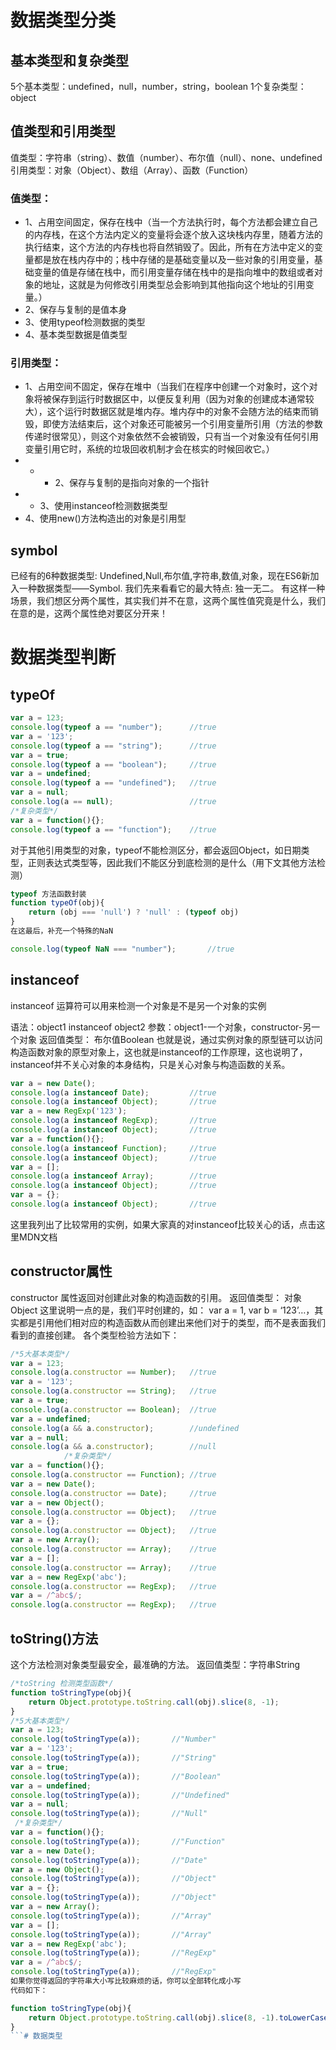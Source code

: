 
# 数据类型分类

## 基本类型和复杂类型

5个基本类型：undefined，null，number，string，boolean
1个复杂类型：object
## 值类型和引用类型

值类型：字符串（string）、数值（number）、布尔值（null）、none、undefined
引用类型：对象（Object）、数组（Array）、函数（Function）
### 值类型：

- 1、占用空间固定，保存在栈中（当一个方法执行时，每个方法都会建立自己的内存栈，在这个方法内定义的变量将会逐个放入这块栈内存里，随着方法的执行结束，这个方法的内存栈也将自然销毁了。因此，所有在方法中定义的变量都是放在栈内存中的；栈中存储的是基础变量以及一些对象的引用变量，基础变量的值是存储在栈中，而引用变量存储在栈中的是指向堆中的数组或者对象的地址，这就是为何修改引用类型总会影响到其他指向这个地址的引用变量。）
- 2、保存与复制的是值本身
- 3、使用typeof检测数据的类型
- 4、基本类型数据是值类型
### 引用类型：

- 1、占用空间不固定，保存在堆中（当我们在程序中创建一个对象时，这个对象将被保存到运行时数据区中，以便反复利用（因为对象的创建成本通常较大），这个运行时数据区就是堆内存。堆内存中的对象不会随方法的结束而销毁，即使方法结束后，这个对象还可能被另一个引用变量所引用（方法的参数传递时很常见），则这个对象依然不会被销毁，只有当一个对象没有任何引用变量引用它时，系统的垃圾回收机制才会在核实的时候回收它。）
- - - 2、保存与复制的是指向对象的一个指针
- - 3、使用instanceof检测数据类型
- 4、使用new()方法构造出的对象是引用型
## symbol

已经有的6种数据类型: Undefined,Null,布尔值,字符串,数值,对象，现在ES6新加入一种数据类型——Symbol. 我们先来看看它的最大特点: 独一无二。
有这样一种场景，我们想区分两个属性，其实我们并不在意，这两个属性值究竟是什么，我们在意的是，这两个属性绝对要区分开来！

# 数据类型判断

## typeOf
```js
var a = 123;
console.log(typeof a == "number");      //true
var a = '123';
console.log(typeof a == "string");      //true
var a = true;
console.log(typeof a == "boolean");     //true
var a = undefined;
console.log(typeof a == "undefined");   //true
var a = null;
console.log(a == null);                 //true
/*复杂类型*/
var a = function(){};
console.log(typeof a == "function");    //true
```
对于其他引用类型的对象，typeof不能检测区分，都会返回Object，如日期类型，正则表达式类型等，因此我们不能区分到底检测的是什么（用下文其他方法检测）
```js
typeof 方法函数封装
function typeOf(obj){
    return (obj === 'null') ? 'null' : (typeof obj)
}
在这最后，补充一个特殊的NaN

console.log(typeof NaN === "number");       //true
```
## instanceof

instanceof 运算符可以用来检测一个对象是不是另一个对象的实例

语法：object1 instanceof object2
参数：object1-一个对象，constructor-另一个对象
返回值类型： 布尔值Boolean
也就是说，通过实例对象的原型链可以访问构造函数对象的原型对象上，这也就是instanceof的工作原理，这也说明了，instanceof并不关心对象的本身结构，只是关心对象与构造函数的关系。
```js
var a = new Date();
console.log(a instanceof Date);         //true
console.log(a instanceof Object);       //true
var a = new RegExp('123');
console.log(a instanceof RegExp);       //true
console.log(a instanceof Object);       //true
var a = function(){};
console.log(a instanceof Function);     //true
console.log(a instanceof Object);       //true
var a = [];
console.log(a instanceof Array);        //true
console.log(a instanceof Object);       //true
var a = {};
console.log(a instanceof Object);       //true
```
这里我列出了比较常用的实例，如果大家真的对instanceof比较关心的话，点击这里MDN文档

## constructor属性

constructor 属性返回对创建此对象的构造函数的引用。
返回值类型： 对象Object
这里说明一点的是，我们平时创建的，如： var a = 1, var b = ‘123’…，其实都是引用他们相对应的构造函数从而创建出来他们对于的类型，而不是表面我们看到的直接创建。
各个类型检验方法如下：
```js
/*5大基本类型*/
var a = 123;
console.log(a.constructor == Number);   //true
var a = '123';
console.log(a.constructor == String);   //true
var a = true;
console.log(a.constructor == Boolean);  //true
var a = undefined;
console.log(a && a.constructor);        //undefined
var a = null;
console.log(a && a.constructor);        //null
            /*复杂类型*/
var a = function(){};
console.log(a.constructor == Function); //true
var a = new Date();
console.log(a.constructor == Date);     //true
var a = new Object();
console.log(a.constructor == Object);   //true
var a = {};
console.log(a.constructor == Object);   //true
var a = new Array();
console.log(a.constructor == Array);    //true
var a = [];
console.log(a.constructor == Array);    //true
var a = new RegExp('abc');
console.log(a.constructor == RegExp);   //true
var a = /^abc$/;
console.log(a.constructor == RegExp);   //true
```
## toString()方法

这个方法检测对象类型最安全，最准确的方法。
返回值类型：字符串String
```js
/*toString 检测类型函数*/
function toStringType(obj){
    return Object.prototype.toString.call(obj).slice(8, -1);
}
/*5大基本类型*/
var a = 123;
console.log(toStringType(a));       //"Number"
var a = '123';
console.log(toStringType(a));       //"String"
var a = true;
console.log(toStringType(a));       //"Boolean"
var a = undefined;
console.log(toStringType(a));       //"Undefined"
var a = null;
console.log(toStringType(a));       //"Null"
 /*复杂类型*/
var a = function(){};
console.log(toStringType(a));       //"Function"
var a = new Date();
console.log(toStringType(a));       //"Date"
var a = new Object();
console.log(toStringType(a));       //"Object"
var a = {};
console.log(toStringType(a));       //"Object"
var a = new Array();
console.log(toStringType(a));       //"Array"
var a = [];
console.log(toStringType(a));       //"Array"
var a = new RegExp('abc');
console.log(toStringType(a));       //"RegExp"
var a = /^abc$/;
console.log(toStringType(a));       //"RegExp"
如果你觉得返回的字符串大小写比较麻烦的话，你可以全部转化成小写
代码如下：

function toStringType(obj){
    return Object.prototype.toString.call(obj).slice(8, -1).toLowerCase();
}
```# 数据类型

